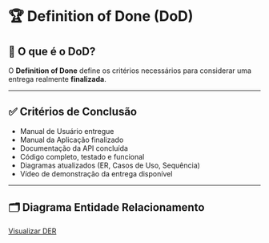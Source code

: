 # 🏆 Definition of Done (DoD)

## 📘 O que é o DoD?
O **Definition of Done** define os critérios necessários para considerar uma entrega realmente **finalizada**.

---

## ✅ Critérios de Conclusão
- Manual de Usuário entregue  
- Manual da Aplicação finalizado  
- Documentação da API concluída  
- Código completo, testado e funcional  
- Diagramas atualizados (ER, Casos de Uso, Sequência)  
- Vídeo de demonstração da entrega disponível  

---

## 🗂️ Diagrama Entidade Relacionamento
[Visualizar DER](https://github.com/LucasAntonioGS/PIM4/tree/main/Banco%20de%20Dados)
